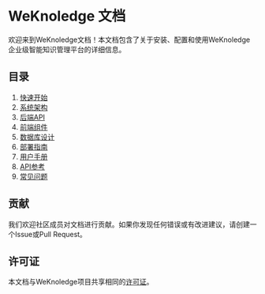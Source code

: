 # WeKnoledge 文档

欢迎来到WeKnoledge文档！本文档包含了关于安装、配置和使用WeKnoledge企业级智能知识管理平台的详细信息。

## 目录

1. [快速开始](./getting-started.md)
2. [系统架构](./architecture.md)
3. [后端API](./backend-api.md)
4. [前端组件](./frontend-components.md)
5. [数据库设计](./database-design.md)
6. [部署指南](./deployment.md)
7. [用户手册](./user-manual.md)
8. [API参考](./api-reference.md)
9. [常见问题](./faq.md)

## 贡献

我们欢迎社区成员对文档进行贡献。如果你发现任何错误或有改进建议，请创建一个Issue或Pull Request。

## 许可证

本文档与WeKnoledge项目共享相同的[许可证](../LICENSE)。 